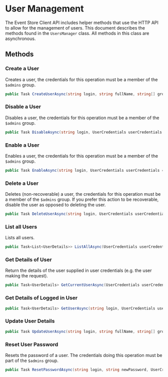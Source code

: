 # User Management

The Event Store Client API includes helper methods that use the HTTP API to allow for the management of users. This document describes the methods found in the `UsersManager` class. All methods in this class are asynchronous.

## Methods

### Create a User

Creates a user, the credentials for this operation must be a member of the `$admins` group.

```csharp
public Task CreateUserAsync(string login, string fullName, string[] groups, string password, UserCredentials userCredentials = null)
```

### Disable a User

Disables a user, the credentials for this operation must be a member of the `$admins` group.

```csharp
public Task DisableAsync(string login, UserCredentials userCredentials = null)
```

### Enable a User

Enables a user, the credentials for this operation must be a member of the `$admins` group.

```csharp
public Task EnableAsync(string login, UserCredentials userCredentials = null)
```

### Delete a User

Deletes (non-recoverable) a user, the credentials for this operation must be a member of the `$admins` group. If you prefer this action to be recoverable, disable the user as opposed to deleting the user.

```csharp
public Task DeleteUserAsync(string login, UserCredentials userCredentials = null)
```

### List all Users

Lists all users.

```csharp
public Task<List<UserDetails>> ListAllAsync(UserCredentials userCredentials = null)
```

### Get Details of User

Return the details of the user supplied in user credentials (e.g. the user making the request).

```csharp
public Task<UserDetails> GetCurrentUserAsync(UserCredentials userCredentials)
```

### Get Details of Logged in User

```csharp
public Task<UserDetails> GetUserAsync(string login, UserCredentials userCredentials)
```

### Update User Details

```csharp
public Task UpdateUserAsync(string login, string fullName, string[] groups, UserCredentials userCredentials = null)
```

### Reset User Password

Resets the password of a user. The credentials doing this operation must be part of the `$admins` group.

```csharp
public Task ResetPasswordAsync(string login, string newPassword, UserCredentials userCredentials = null)
```
